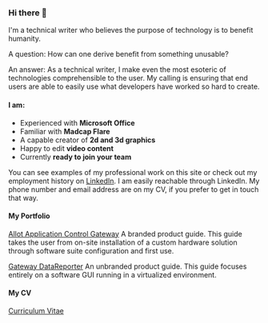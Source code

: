 ### Hi there 👋

I'm a technical writer who believes the purpose of technology is to benefit humanity. 

A question: How can one derive benefit from something unusable?

An answer: As a technical writer, I make even the most esoteric of technologies comprehensible to the user.  My calling is ensuring that end users are able to easily use what developers have worked so hard to create.

#### I am:

- Experienced with **Microsoft Office**
- Familiar with **Madcap Flare**
- A capable creator of **2d and 3d graphics**
- Happy to edit **video content**
- Currently **ready to join your team**

You can see examples of my professional work on this site or check out my employment history  on [LinkedIn](https://www.linkedin.com/in/j-levine/). I am easily reachable through LinkedIn. My phone number and email address are on my CV, if you prefer to get in touch that way.

<!--
**Joshua-Levine/Joshua-Levine** is a ✨ _special_ ✨ repository because its `README.md` (this file) appears on your GitHub profile.

Here are some ideas to get you started:

- 🔭 I’m currently working on ...
- 🌱 I’m currently learning ...
- 👯 I’m looking to collaborate on ...
- 🤔 I’m looking for help with ...
- 💬 Ask me about ...
- 📫 How to reach me: ...
- 😄 Pronouns: ...
- ⚡ Fun fact: ...
-->

#### My Portfolio

[Allot Application Control Gateway](https://github.com/Joshua-Levine/Joshua-Levine/blob/master/portfolio/ACG2000_Users_Guide.pdf) A branded product guide. This guide takes the user from on-site installation of a custom hardware solution through software suite configuration and first use.

[Gateway DataReporter](https://github.com/Joshua-Levine/Joshua-Levine/blob/master/portfolio/GW_DataReporter_Operation_Guide.pdf) An unbranded product guide. This guide focuses entirely on a software GUI running in a virtualized environment.

#### My CV

[Curriculum Vitae](https://github.com/Joshua-Levine/Joshua-Levine/blob/master/CV/Joshua_Levine_Curriculum_Vitae.pdf) 